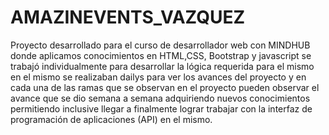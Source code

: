 # AMAZINEVENTS_VAZQUEZ
Proyecto desarrollado para el curso de desarrollador web con MINDHUB
donde aplicamos conocimientos en HTML,CSS, Bootstrap y javascript
se trabajó individualmente para desarrollar la lógica requerida para el mismo
en el mismo se realizaban dailys para ver los avances del proyecto y en cada 
una de las ramas que se observan en el proyecto pueden observar el avance que se dio
semana a semana adquiriendo nuevos conocimientos permitiendo inclusive llegar a finalmente
lograr trabajar con la interfaz de programación de aplicaciones (API) en el mismo.
